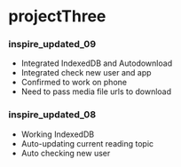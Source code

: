 # projectThree

<h3>inspire_updated_09</h3>
<ul>
  <li>Integrated IndexedDB and Autodownload</li>
  <li>Integrated check new user and app</li>
  <li>Confirmed to work on phone</li>
  <li>Need to pass media file urls to download</li>
</ul>

<h3>inspire_updated_08</h3>
<ul>
  <li>Working IndexedDB </li>
  <li>Auto-updating current reading topic </li>
  <li>Auto checking new user</li>
</ul>
